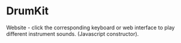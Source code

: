 # DrumKit
Website - click the corresponding keyboard or web interface to play different instrument sounds. (Javascript constructor).
